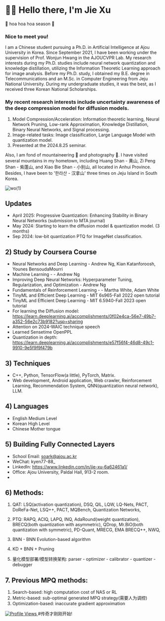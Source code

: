 # 👋👋 Hello there, I'm Jie Xu

<div data-st-tgt="ee"><div jscontroller="YsfJcd" jsdata="HfR8Sd;_;A93aiw" jsaction="rcuQ6b:npT2md"><div jsname="yowaac" class="Ww4FFb x5EBlc zpLC1e gAW3sd"><div class="Y0MLFe lRe0Z" tabindex="0" role="button" aria-label="开始/停止播放选取框动画" style="align-items: center; justify-content: start; animation-duration: 25.8s;"><span class="thL3qf">🍂 hoa hoa hoa season 🍂</span></div></div></div></div>

### Nice to meet you! 

I am a Chinese student pursuing a Ph.D. in Artificial Intelligence at Ajou University in Korea. Since September 2021, I have been working under the supervision of Prof. Wonjun Hwang in the AJOUCVPR Lab. My research interests during my Ph.D. studies include neural network quantization and knowledge distillation, utilizing the Information Theoretic Learning approach for image analysis. Before my Ph.D. study, I obtained my B.E. degree in Telecommunications and an M.Sc. in Computer Engineering from Jeju National University. During my undergraduate studies, it was the best, as I received three Korean National Scholarships.




### My recent research interests include uncertainty awareness of the deep compression model for diffusion models.
1. Model Compression/Acceleration:  Information theoretic learning, Neural Network Pruning, Low-rank Approximation, Knowledge Distillation, Binary Neural Networks, and Signal processing.
2. Image-related tasks: Image classification, Large Language Model with quantization model.
3. Presented at the 2024.8.25 seminar.

Also, I am fond of mountaineering 🗻 and photography 📸. I have visited several mountains in my hometown, including Huang Shan - 黄山, Zi Peng Shan - 紫蓬山, and Xiao Bie Shan - 小别山, all located in Anhui Province. Besides, I have been to '한라산 - 汉拿山' three times on Jeju Island in South Korea.

![wo(1)](https://github.com/Luadoo/Luadoo/assets/58927660/6dca96d0-d4c3-438b-8cce-0f79247e2c27)

## Updates

* April 2025: Progressive Quantization: Enhancing Stability in Binary Neural Networks (submission to MTA journal)
* May 2024: Starting to learn the diffusion model & quantization model. (3 months)
* Sep 2024: low-bit quantization PTQ for ImageNet classification.

## 2) Study by Coursera Course
* Neural Networks and Deep Learning - Andrew Ng, Kian Katanforoosh, Younes BensoudaMourri
* Machine Learning - - Andrew Ng
* Improving Deep Neural Networks: Hyperparameter Tuning, Regularization, and Optimization - Andrew Ng
* Fundamentals of Reinforcement Learning - - Martha White, Adam White
* TinyML and Efficient Deep Learning - MIT 6s965-Fall 2022 open tutorial
* TinyML and Efficient Deep Learning - MIT 6.5940-Fall 2023 open tutorial
* For learning the Diffusion model: https://learn.deeplearning.ai/accomplishments/0f02e4ca-56e7-49b7-a352-56e2c73b9182?usp=sharing
* Attention on 2024-WAIC technique speech
* Learned Sensetime OpenPPL
* Quantization in depth: https://learn.deeplearning.ai/accomplishments/e57f56f4-46d8-49c1-9910-9e5f9f9f479b
  
## 3) Techniques
* C++, Python, TensorFlow(a little), PyTorch, Matrix.
* Web development, Android application, Web crawler, Reinforcement Learning, Recommendation System, QNN(quantization neural network), LLM.

  
## 4) Languages
* English Medium Level
* Korean High Level
* Chinese Mother tongue

## 5) Building Fully Connected Layers
* School Email: soark@ajou.ac.kr
* WeChat: kyen77-88_
* LinkedIn: https://www.linkedin.com/in/jie-xu-6a62461a1/
* Office: Ajou University, Paldal Hall, 913-2 room.
* 
## 6) Methods:
1. QAT: LSQ(activation quantization), DSQ, QIL, LQW, LQ-Nets, PACT, DoReFa-Net, LSQ++, PACT, MQBench, Quantization Networks,

2. PTQ: RAPQ, ACIQ, LAPQ, INQ, AdaRound(weight quantization), BRECQ(both quantization with asymmetric), QDrop, Mr.BiO(both quantization with symmetric), PD-Quant, MRECG, EMA BRECQ++, NWQ, 

3. BNN - BNN Evolution-based algorithm
4. KD + BNN + Pruning
5. 量化模型部署/模型转换架构:
parser - optimizer - calibrator - quantizer - debugger 

## 7. Previous MPQ methods:
1. Search-based: high computation cost of NAS or RL
2. Metric-based: sub-optimal generated MPQ strategy(需要人为调控)
3. Optimization-based: inaccurate gradient approximation
<a target="_blank" rel="noopener noreferrer nofollow" href="https://komarev.com/ghpvc/?username=Luadoo&color=blue&style=for-the-badge">
    <img src="https://komarev.com/ghpvc/?username=Luadoo&color=green&style=plastic" alt="Profile Views" style="max-width: 100%;">
</a>
#传奇才刚刚开始!

